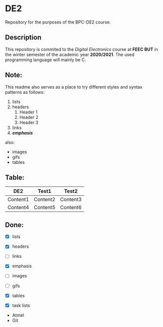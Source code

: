 # DE2
Repository for the purposes of the BPC-DE2 course.

## Description
This repository is commited to the *Digital Electronics* course at **FEEC BUT** in the winter semester of the academic year **2020/2021**. The used programming language will mainly be C.

## Note:
This readme also serves as a place to try different styles and syntax patterns as follows:

1. lists
2. headers
   1. Header 1
   2. Header 2
   3. Header 3
3. links
4. **_emphasis_**

also:
  - images
  - gifs
  - tables

## Table:

DE2 | Test1 | Test2
----|-------|------
Content1 | Content2 | Content3
Content4 | Content5 | Content6




## Done:
- [x] lists
- [x] headers
- [ ] links
- [x] emphasis
- [ ] images
- [ ] gifs
- [x] tables
- [x] task lists


- Atmel
- Git


